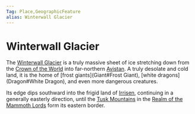 ```yaml
---
Tag: Place,GeographicFeature
alias: Winterwall Glacier
---
```

# Winterwall Glacier
The [Winterwall Glacier](https://pathfinderwiki.com/wiki/Winterwall_Glacier) is a truly massive sheet of ice stretching down from the [Crown of the World](Crown-of-the-World) into far-northern [Avistan](Avistan). A truly desolate and cold land, it is the home of [frost giants](Giant#Frost Giant), [white dragons](Dragon#White Dragon), and even more dangerous creatures.

Its edge dips southward into the frigid land of [Irrisen](Irrisen), continuing in a generally easterly direction, until the [Tusk Mountains](Tusk-Mountains) in the [Realm of the Mammoth Lords](Realm-of-the-Mammoth-Lords) form its eastern border.